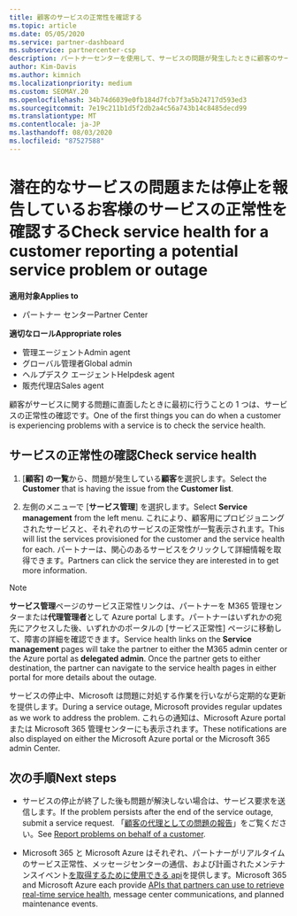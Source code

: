 ```yaml
---
title: 顧客のサービスの正常性を確認する
ms.topic: article
ms.date: 05/05/2020
ms.service: partner-dashboard
ms.subservice: partnercenter-csp
description: パートナーセンターを使用して、サービスの問題が発生したときに顧客のサービスの正常性を確認する方法について説明します。
author: Kim-Davis
ms.author: kimnich
ms.localizationpriority: medium
ms.custom: SEOMAY.20
ms.openlocfilehash: 34b74d6039e0fb184d7fcb7f3a5b24717d593ed3
ms.sourcegitcommit: 7e19c211b1d5f2db2a4c56a743b14c8485decd99
ms.translationtype: MT
ms.contentlocale: ja-JP
ms.lasthandoff: 08/03/2020
ms.locfileid: "87527588"
---
```

# <a name="check-service-health-for-a-customer-reporting-a-potential-service-problem-or-outage"></a><span data-ttu-id="a7c84-103">潜在的なサービスの問題または停止を報告しているお客様のサービスの正常性を確認する</span><span class="sxs-lookup"><span data-stu-id="a7c84-103">Check service health for a customer reporting a potential service problem or outage</span></span>

<span data-ttu-id="a7c84-104">**適用対象**</span><span class="sxs-lookup"><span data-stu-id="a7c84-104">**Applies to**</span></span>

- <span data-ttu-id="a7c84-105">パートナー センター</span><span class="sxs-lookup"><span data-stu-id="a7c84-105">Partner Center</span></span>

<span data-ttu-id="a7c84-106">**適切なロール**</span><span class="sxs-lookup"><span data-stu-id="a7c84-106">**Appropriate roles**</span></span>

- <span data-ttu-id="a7c84-107">管理エージェント</span><span class="sxs-lookup"><span data-stu-id="a7c84-107">Admin agent</span></span>
- <span data-ttu-id="a7c84-108">グローバル管理者</span><span class="sxs-lookup"><span data-stu-id="a7c84-108">Global admin</span></span>
- <span data-ttu-id="a7c84-109">ヘルプデスク エージェント</span><span class="sxs-lookup"><span data-stu-id="a7c84-109">Helpdesk agent</span></span>
- <span data-ttu-id="a7c84-110">販売代理店</span><span class="sxs-lookup"><span data-stu-id="a7c84-110">Sales agent</span></span>

<span data-ttu-id="a7c84-111">顧客がサービスに関する問題に直面したときに最初に行うことの 1 つは、サービスの正常性の確認です。</span><span class="sxs-lookup"><span data-stu-id="a7c84-111">One of the first things you can do when a customer is experiencing problems with a service is to check the service health.</span></span> 

## <a name="check-service-health"></a><span data-ttu-id="a7c84-112">サービスの正常性の確認</span><span class="sxs-lookup"><span data-stu-id="a7c84-112">Check service health</span></span>

1. <span data-ttu-id="a7c84-113">[**顧客] の一覧**から、問題が発生している**顧客**を選択します。</span><span class="sxs-lookup"><span data-stu-id="a7c84-113">Select the **Customer** that is having the issue from the **Customer list**.</span></span>

2. <span data-ttu-id="a7c84-114">左側のメニューで [**サービス管理**] を選択します。</span><span class="sxs-lookup"><span data-stu-id="a7c84-114">Select **Service management** from the left menu.</span></span> <span data-ttu-id="a7c84-115">これにより、顧客用にプロビジョニングされたサービスと、それぞれのサービスの正常性が一覧表示されます。</span><span class="sxs-lookup"><span data-stu-id="a7c84-115">This will list the services provisioned for the customer and the service health for each.</span></span> <span data-ttu-id="a7c84-116">パートナーは、関心のあるサービスをクリックして詳細情報を取得できます。</span><span class="sxs-lookup"><span data-stu-id="a7c84-116">Partners can click the service they are interested in to get more information.</span></span> 

>[!NOTE] 
> <span data-ttu-id="a7c84-117">**サービス管理**ページのサービス正常性リンクは、パートナーを M365 管理センターまたは**代理管理者**として Azure portal します。パートナーはいずれかの宛先にアクセスした後、いずれかのポータルの [サービス正常性] ページに移動して、障害の詳細を確認できます。</span><span class="sxs-lookup"><span data-stu-id="a7c84-117">Service health links on the **Service management** pages will take the partner to either the M365 admin center or the Azure portal as **delegated admin**. Once the partner gets to either destination, the partner can navigate to the service health pages in either portal for more details about the outage.</span></span>
 
<span data-ttu-id="a7c84-118">サービスの停止中、Microsoft は問題に対処する作業を行いながら定期的な更新を提供します。</span><span class="sxs-lookup"><span data-stu-id="a7c84-118">During a service outage, Microsoft provides regular updates as we work to address the problem.</span></span> <span data-ttu-id="a7c84-119">これらの通知は、Microsoft Azure portal または Microsoft 365 管理センターにも表示されます。</span><span class="sxs-lookup"><span data-stu-id="a7c84-119">These notifications are also displayed on either the Microsoft Azure portal or the Microsoft 365 admin Center.</span></span>

## <a name="next-steps"></a><span data-ttu-id="a7c84-120">次の手順</span><span class="sxs-lookup"><span data-stu-id="a7c84-120">Next steps</span></span> 

- <span data-ttu-id="a7c84-121">サービスの停止が終了した後も問題が解決しない場合は、サービス要求を送信します。</span><span class="sxs-lookup"><span data-stu-id="a7c84-121">If the problem persists after the end of the service outage, submit a service request.</span></span> <span data-ttu-id="a7c84-122">「[顧客の代理としての問題の報告](report-problems-on-behalf-of-a-customer.md)」をご覧ください。</span><span class="sxs-lookup"><span data-stu-id="a7c84-122">See [Report problems on behalf of a customer](report-problems-on-behalf-of-a-customer.md).</span></span>

- <span data-ttu-id="a7c84-123">Microsoft 365 と Microsoft Azure はそれぞれ、パートナーがリアルタイムのサービス正常性、メッセージセンターの通信、および計画されたメンテナンスイベント[を取得するために使用できる api](get-automated-service-notifications-with-our-apis.md)を提供します。</span><span class="sxs-lookup"><span data-stu-id="a7c84-123">Microsoft 365 and Microsoft Azure each provide [APIs that partners can use to retrieve real-time service health](get-automated-service-notifications-with-our-apis.md), message center communications, and planned maintenance events.</span></span>

 

